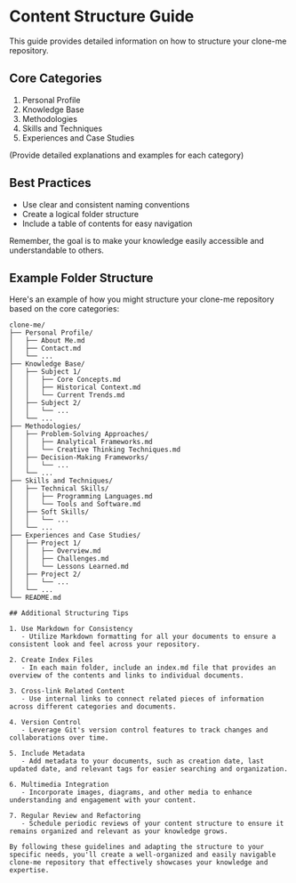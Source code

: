 # Content Structure Guide

This guide provides detailed information on how to structure your clone-me repository.

## Core Categories

1. Personal Profile
2. Knowledge Base
3. Methodologies
4. Skills and Techniques
5. Experiences and Case Studies

(Provide detailed explanations and examples for each category)

## Best Practices

- Use clear and consistent naming conventions
- Create a logical folder structure
- Include a table of contents for easy navigation

Remember, the goal is to make your knowledge easily accessible and understandable to others.

## Example Folder Structure

Here's an example of how you might structure your clone-me repository based on the core categories:

```
clone-me/
├── Personal Profile/
│   ├── About Me.md
│   ├── Contact.md
│   └── ...
├── Knowledge Base/
│   ├── Subject 1/
│   │   ├── Core Concepts.md
│   │   ├── Historical Context.md
│   │   └── Current Trends.md
│   ├── Subject 2/
│   │   └── ...
│   └── ...
├── Methodologies/
│   ├── Problem-Solving Approaches/
│   │   ├── Analytical Frameworks.md
│   │   └── Creative Thinking Techniques.md
│   ├── Decision-Making Frameworks/
│   │   └── ...
│   └── ...
├── Skills and Techniques/
│   ├── Technical Skills/
│   │   ├── Programming Languages.md
│   │   └── Tools and Software.md
│   ├── Soft Skills/
│   │   └── ...
│   └── ...
├── Experiences and Case Studies/
│   ├── Project 1/
│   │   ├── Overview.md
│   │   ├── Challenges.md
│   │   └── Lessons Learned.md
│   ├── Project 2/
│   │   └── ...
│   └── ...
└── README.md

## Additional Structuring Tips

1. Use Markdown for Consistency
   - Utilize Markdown formatting for all your documents to ensure a consistent look and feel across your repository.

2. Create Index Files
   - In each main folder, include an index.md file that provides an overview of the contents and links to individual documents.

3. Cross-link Related Content
   - Use internal links to connect related pieces of information across different categories and documents.

4. Version Control
   - Leverage Git's version control features to track changes and collaborations over time.

5. Include Metadata
   - Add metadata to your documents, such as creation date, last updated date, and relevant tags for easier searching and organization.

6. Multimedia Integration
   - Incorporate images, diagrams, and other media to enhance understanding and engagement with your content.

7. Regular Review and Refactoring
   - Schedule periodic reviews of your content structure to ensure it remains organized and relevant as your knowledge grows.

By following these guidelines and adapting the structure to your specific needs, you'll create a well-organized and easily navigable clone-me repository that effectively showcases your knowledge and expertise.
